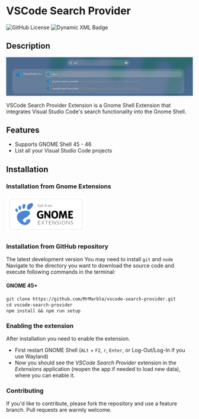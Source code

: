 # VSCode Search Provider
![GitHub License](https://img.shields.io/github/license/mrmarble/vscode-search-provider)
![Dynamic XML Badge](https://img.shields.io/badge/dynamic/xml?url=https%3A%2F%2Fextensions.gnome.org%2Fextension%2F6976%2Fvscode-search-provider%2F&query=%2Fhtml%2Fbody%2Fdiv%5B2%5D%2Fdiv%2Fdiv%5B2%5D%2Fdiv%5B1%5D%2Fspan%5B3%5D&logo=gnome&label=GNOME%20extensions&cacheSeconds=86400)


## Description
![screenshot.png](screenshot.png)

VSCode Search Provider Extension is a Gnome Shell Extension that integrates Visual Studio Code's search functionality into the Gnome Shell.

## Features

- Supports GNOME Shell 45 - 46
- List all your Visual Studio Code projects
  


## Installation

### Installation from Gnome Extensions
[<img alt="" height="100" src="https://raw.githubusercontent.com/andyholmes/gnome-shell-extensions-badge/master/get-it-on-ego.svg?sanitize=true">](https://extensions.gnome.org/extension/6976/)


### Installation from GitHub repository
The latest development version
You may need to install `git` and `node`
Navigate to the directory you want to download the source code and execute following commands in the terminal:

#### GNOME 45+

    git clone https://github.com/MrMarble/vscode-search-provider.git
    cd vscode-search-provider
    npm install && npm run setup

### Enabling the extension
After installation you need to enable the extension.

- First restart GNOME Shell (`ALt` + `F2`, `r`, `Enter`, or Log-Out/Log-In if you use Wayland)
- Now you should see the *VSCode Search Provider* extension in the *Extensions* application (reopen the app if needed to load new data), where you can enable it.

### Contributing
If you'd like to contribute, please fork the repository and use a feature branch. Pull requests are warmly welcome.

